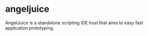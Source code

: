 angeljuice
==========

AngelJuice is a standalone scripting IDE host that aims to easy fast application prototyping.
